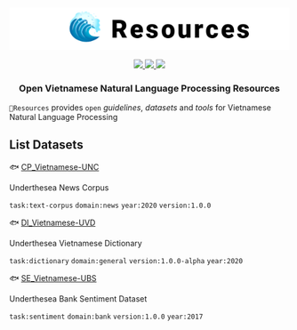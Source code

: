 <p align="center">
<br/>
<img src="docs/images/underthesea_resources.png"/>
<br/>
</p>

<p align="center">
  <a href="LICENSE">
    <img src="https://img.shields.io/badge/license-GPLv3-blue"/>
  </a>
  <a href="#">
    <img src="https://img.shields.io/badge/made%20with-%E2%9D%A4-red.svg"/>
  </a>
  <a href="#">
    <img src="https://img.shields.io/badge/datasets-3-brightgreen"/>
  </a>
</p>

<h3 align="center">
Open Vietnamese Natural Language Processing Resources
</h3>

`🌊Resources` provides `open` *guidelines*, *datasets* and *tools* for Vietnamese Natural Language Processing

## List Datasets

🐟 [CP_Vietnamese-UNC](resources/CP_Vietnamese-UNC)

Underthesea News Corpus

`task:text-corpus` `domain:news` `year:2020` `version:1.0.0`

🐟 [DI_Vietnamese-UVD](resources/DI_Vietnamese-UVD)

Underthesea Vietnamese Dictionary

`task:dictionary` `domain:general` `version:1.0.0-alpha` `year:2020`

🐟 [SE_Vietnamese-UBS](resources/SE_Vietnamese-UBS) 

Underthesea Bank Sentiment Dataset

`task:sentiment` `domain:bank` `version:1.0.0` `year:2017`

